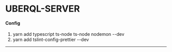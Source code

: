 UBERQL-SERVER
=============
#### Config
1. yarn add typescript ts-node ts-node nodemon --dev
2. yarn add tslint-config-prettier --dev
<hr/>

